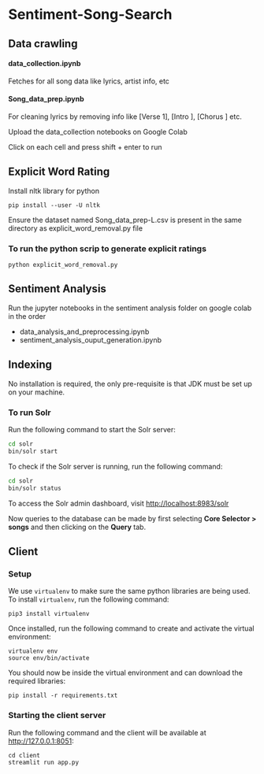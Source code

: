 # Sentiment-Song-Search

## Data crawling

#### data_collection.ipynb

Fetches for all song data like lyrics, artist info, etc

#### Song_data_prep.ipynb

For cleaning lyrics by removing info like [Verse 1], [Intro ], [Chorus ] etc.

Upload the data_collection notebooks on Google Colab

Click on each cell and press shift + enter to run

## Explicit Word Rating 

Install nltk library for python

```
pip install --user -U nltk
```
Ensure the dataset named Song_data_prep-L.csv is present in the same directory as explicit_word_removal.py file 

### To run the python scrip to generate explicit ratings

```
python explicit_word_removal.py
```
## Sentiment Analysis

Run the jupyter notebooks in the sentiment analysis folder on google colab in the order
 - data_analysis_and_preprocessing.ipynb
 - sentiment_analysis_ouput_generation.ipynb


## Indexing

No installation is required, the only pre-requisite is that JDK must be set up on your machine.

### To run Solr

Run the following command to start the Solr server:

```bash
cd solr
bin/solr start
```

To check if the Solr server is running, run the following command:

```bash
cd solr
bin/solr status
```

To access the Solr admin dashboard, visit [http://localhost:8983/solr](http://localhost:8983/solr)

Now queries to the database can be made by first selecting **Core Selector > songs** and then clicking on the **Query** tab.

## Client

### Setup

We use `virtualenv` to make sure the same python libraries are being used. To install `virtualenv`, run the following command:

```shell
pip3 install virtualenv
```

Once installed, run the following command to create and activate the virtual environment:

```shell
virtualenv env
source env/bin/activate
```

You should now be inside the virtual environment and can download the required libraries:

```shell
pip install -r requirements.txt
```

### Starting the client server

Run the following command and the client will be available at http://127.0.0.1:8051:

```shell
cd client
streamlit run app.py
```
